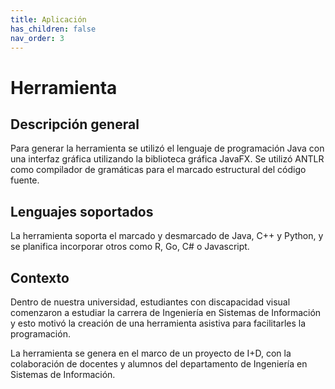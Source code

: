 ```yaml
---
title: Aplicación
has_children: false
nav_order: 3
---
```

# Herramienta

## Descripción general
Para generar la herramienta se utilizó el lenguaje de programación Java con una interfaz gráfica utilizando la biblioteca gráfica JavaFX. Se utilizó ANTLR como compilador de gramáticas para el marcado estructural del código fuente.

## Lenguajes soportados

La herramienta soporta el marcado y desmarcado de Java, C++ y Python, y se planifica incorporar otros como R, Go, C# o Javascript.

## Contexto
Dentro de nuestra universidad, estudiantes con discapacidad visual comenzaron a estudiar la carrera de Ingeniería en Sistemas de Información y esto motivó la creación de una herramienta asistiva para facilitarles la programación.

La herramienta se genera en el marco de un proyecto de I+D, con la colaboración de docentes y alumnos del departamento de Ingeniería en Sistemas de Información.
